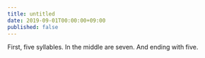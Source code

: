 ```yaml
---
title: untitled
date: 2019-09-01T00:00:00+09:00
published: false
---
```


First, five syllables.
In the middle are seven.
And ending with five.